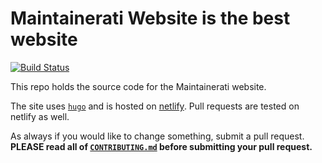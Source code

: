 # Maintainerati Website is the best website 

[![Build Status](https://travis-ci.org/maintainerati/site.svg?branch=master)](https://travis-ci.org/maintainerati/site)

This repo holds the source code for the Maintainerati website.

The site uses [`hugo`](https://gohugo.io/) and is hosted on
[netlify](https://www.netlify.com/). Pull requests are tested on netlify
as well.

As always if you would like to change something, submit a pull request.
**PLEASE read all of [`CONTRIBUTING.md`](CONTRIBUTING.md) before submitting
your pull request.**


